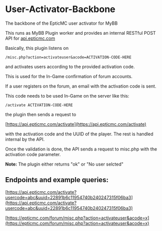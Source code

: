 # User-Activator-Backbone

The backbone of the EpticMC user activator for MyBB 

This runs as MyBB Plugin worker and provides an internal RESTful POST API for [api.epticmc.com](https://api.epticmc.com)

Basically, this plugin listens on 

`/misc.php?action=activateuser&acode=ACTIVATION-CODE-HERE` 

and activates users according to the provided activation code.

This is used for the In-Game confirmation of forum accounts. 

If a user registers on the forum, an email with the activation code is sent. 

This code needs to be used In-Game on the server like this:

`/activate ACTIVATION-CODE-HERE`

the plugin then sends a request to 

[https://api.epticmc.com/activate](https://api.epticmc.com/activate)

with the activation code and the UUID of the player. The rest is handled internal by the API. 

Once the validation is done, the API sends a request to misc.php with the activation code parameter.

**Note:** The plugin either returns "ok" or "No user selcted"

## Endpoints and example queries:

[https://api.epticmc.com/activate?usercode=abc&uuid=22891b6c11954740b240247315f06ba3](https://api.epticmc.com/activate?usercode=abc&uuid=22891b6c11954740b240247315f06ba3)

[https://epticmc.com/forum/misc.php?action=activateuser&acode=x](https://epticmc.com/forum/misc.php?action=activateuser&acode=x)
